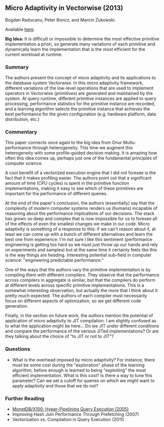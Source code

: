 ## Micro Adaptivity in Vectorwise (2013)

Bogdan Raducanu, Peter Boncz, and Marcin Zukowski.

Available [here](https://15721.courses.cs.cmu.edu/spring2020/papers/14-compilation/p1231-raducanu.pdf).

**Big Idea:** It is difficult or impossible to determine the most effective primitive implementation a priori, so generate many variations of each primitive and dynamically learn the implementation that is the most efficient for the current workload at runtime.

### Summary

The authors present the concept of micro adaptivity and its applications to the database system Vectorwise. In this micro adaptivity framework, different variations of the low-level operations that are used to implement operators in Vectorwise (_primitives_) are generated and maintained by the system. At query runtime, different primitive instances are applied to query processing, performance statistics for the primitive instance are recorded, and a learning algorithm selects the primitive instance that achieves the best performance for the given configuration (e.g. hardware platform, data distribution, etc.)

### Commentary

This paper connects once again to the big idea from Onur Mutlu: performance through heterogeneity. This time we augment this heterogeneity with some profile-guided decision making. It is amazing how often this idea comes up, perhaps just one of the fundamental principles of computer science.

A cool benefit of a vectorized execution engine that I did not foresee is the fact that it makes profiling easier. The authors point out that a significant amount of time (CPU cycles) is spent in the primitive function implementations, making it easy to see which of these primitives are important for the performance of different queries.

At the end of the paper's conclusion, the authors (essentially) say that the complexity of modern computer systems renders us (humans) incapable of reasoning about the performance implications of our decisions. The stack has grown so deep and complex that is now impossible for us to foresee all of the effects of even the smallest changes we make in our code. Micro adaptivity is something of a response to this: if we can't reason about it, at least we can come up with a bunch of different alternatives and learn the best one from experience. I'm not sure I like this sentiment (performance engineering is getting too hard so we must just throw up our hands and rely on experiments and samples) but at the same time it certainly feels like this is the way things are heading. Interesting potential sub-field in computer science: "engineering predictable performance."

One of the ways that the authors vary the primitive implementation is by compiling them with different compilers. They observe that the performance across compilers in aggregate is similar, but that the compilers do perform at different levels across specific primitive implementations. This is a somewhat interesting observation, but actually the more that I think about it pretty much expected. The authors of each compiler must necessarily focus on different aspects of optimization, so we get different code generation.

Finally, in the section on future work, the authors mention the potential of application of micro adaptivity to JIT compilation. I am slightly confused as to what the application might be here... Do we JIT under different conditions and compare the performance of the various JITed implementations? Or are they talking about the choice of "to JIT or not to JIT"?

### Questions

- What is the overhead imposed by micro adaptivity? For instance, there must be some cost during the "exploration" phase of the learning algorithm, before enough is learned to being "exploiting" the most efficient implementation. What is this cost? Is there a way to tune this parameter? Can we set a cutoff for queries on which we might want to apply adaptivity and those that we do not?

### Further Reading

- [MonetDB/X100: Hyper-Pipelining Query Execution (2005)](../execution/MonetDBX100.md)
- Improving Hash Join Performance Through Prefetching (2007)
- Vectorization vs. Compilation in Query Execution (2011)
